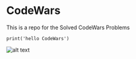 # CodeWars
This is a repo for the Solved CodeWars Problems 

`print('hello CodeWars')`

![alt text](https://jungladigital.com/wp-content/uploads/2019/03/codewars-800-350.png)
